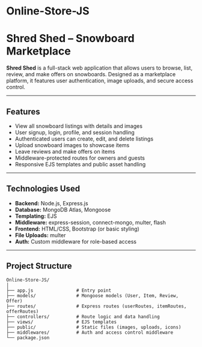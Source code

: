 # Online-Store-JS
# Shred Shed – Snowboard Marketplace

**Shred Shed** is a full-stack web application that allows users to browse, list, review, and make offers on snowboards. Designed as a marketplace platform, it features user authentication, image uploads, and secure access control.

---

## Features

-  View all snowboard listings with details and images
-  User signup, login, profile, and session handling
-  Authenticated users can create, edit, and delete listings
-  Upload snowboard images to showcase items
-  Leave reviews and make offers on items
-  Middleware-protected routes for owners and guests
-  Responsive EJS templates and public asset handling

---

## Technologies Used

- **Backend:** Node.js, Express.js
- **Database:** MongoDB Atlas, Mongoose
- **Templating:** EJS
- **Middleware:** express-session, connect-mongo, multer, flash
- **Frontend:** HTML/CSS, Bootstrap (or basic styling)
- **File Uploads:** multer
- **Auth:** Custom middleware for role-based access

---

## Project Structure

```
Online-Store-JS/
│
├── app.js                # Entry point
├── models/               # Mongoose models (User, Item, Review, Offer)
├── routes/               # Express routes (userRoutes, itemRoutes, offerRoutes)
├── controllers/          # Route logic and data handling
├── views/                # EJS templates
├── public/               # Static files (images, uploads, icons)
├── middlewares/          # Auth and access control middleware
└── package.json


```
